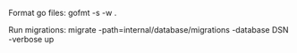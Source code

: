 Format go files:
gofmt -s -w .

Run migrations:
migrate -path=internal/database/migrations -database DSN -verbose up

